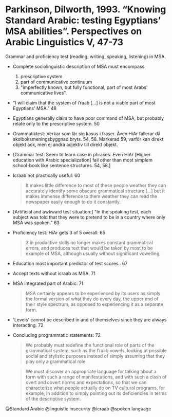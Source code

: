 # Parkinson, Dilworth, 1993. “Knowing Standard Arabic: testing Egyptians’ MSA abilities”. Perspectives on Arabic Linguistics V, 47-73

Grammar and proficiency test (reading, writing, speaking, listening) in MSA.

- Complete sociolinguistic description of MSA must encompass 
    1. prescriptive system
    2. part of communicative continuum 
    3. "imperfectly known, but fully functional, part of most Arabs' communicative lives".

- "I will claim that the system of i’raab [...] is not a viable part of most Egyptians' MSA." 48

- Egyptians generally claim to have poor command of MSA, but probably relate only to the prescriptive system. 50

- Grammatiktest: Verkar som lär sig kasus i fraser. Även HiAr fallerar då skolboksmeningsbyggnad bryts. 54, 58. Markerad 59, varför kan direkt objekt ack, men ej andra adjektiv till direkt objekt.
- [Grammar test: Seem to learn case in phrases. Even HiAr [Higher education with Arabic specialization] fail other than most simplem school-book like sentence structures. 54, 58.]

- Icraab not practically useful: 60

    > It makes little difference to most of these people weather they can accurately identify some obscure grammatical structure [...] but it makes immense difference to them weather they can read the newspaper easily enough to do it constantly.

- [Artificial and  awkward test situation:] "In the speaking test, each subject was told that they were to pretend to be in a country where only MSA was spoken." 63

- Proficiency test: HiAr gets 3 of 5 overall: 65 

    > 3 in productive skills no longer makes constant grammatical errors, and produces text that would be taken by most to be example of MSA, although usually without significant vowelling.

- Education most important predictor of test scores . 67

- Accept texts without icraab as MSA. 71

- MSA integrated part of Arabic: 71

    > MSA certainly appears to be experienced by its users as simply the formal version of what they do every day, the upper end of their style spectrum, as opposed to experiencing it as a separate form.

- 'Levels' cannot be described in and of themselves since they are always interacting. 72

- Concluding programmatic statements: 72

    > We probably must redefine the functional role of parts of the grammatical system, such as the I’raab vowels, looking at possible social and stylistic purposes instead of simply assuming that they play only a grammatical role.

    > We must discover an appropriate language for talking about a form with such a range of manifestations, and with such a clash of overt and covert norms and expectations, so that we can characterize what people actually do on TV cultural programs, for example, in addition to simply pointing out its deficiencies in terms of the descriptive system.

@Standard Arabic
@linguistic insecurity
@icraab
@spoken language
